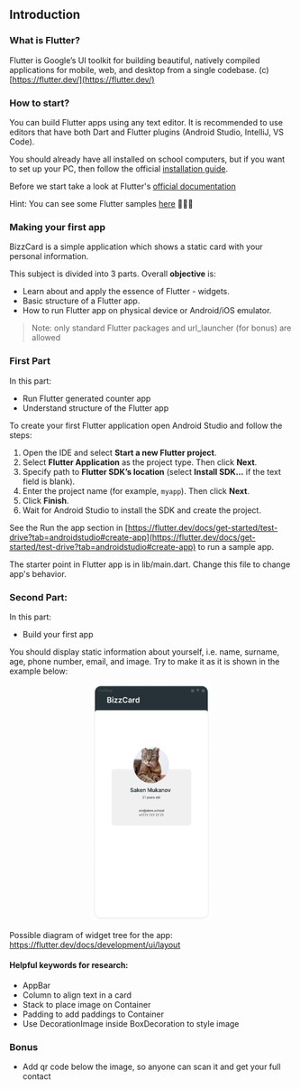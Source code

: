 ## Introduction

### What is Flutter?

Flutter is Google’s UI toolkit for building beautiful, natively compiled applications for mobile, web, and desktop from a single codebase. (c) [https://flutter.dev/](https://flutter.dev/)

### How to start?

You can build Flutter apps using any text editor. It is recommended to use editors that have both Dart and Flutter plugins (Android Studio, IntelliJ, VS Code).

You should already have all installed on school computers, but if you want to set up your PC, then follow the official [installation guide](https://flutter.dev/docs/get-started/install).

Before we start take a look at Flutter's [official documentation](https://flutter.dev/docs)

Hint: You can see some Flutter samples [here](https://flutter.github.io/samples/#?type=cookbook) 👩🏽‍🍳

### Making your first app

BizzCard is a simple application which shows a static card with your personal information.

This subject is divided into 3 parts. Overall **objective** is:

- Learn about and apply the essence of Flutter - widgets.
- Basic structure of a Flutter app.
- How to run Flutter app on physical device or Android/iOS emulator.

> Note: only standard Flutter packages and url_launcher (for bonus) are allowed

### First Part

In this part:

- Run Flutter generated counter app
- Understand structure of the Flutter app

To create your first Flutter application open Android Studio and follow the steps:

1. Open the IDE and select **Start a new Flutter project**.
2. Select **Flutter Application** as the project type. Then click **Next**.
3. Specify path to **Flutter SDK’s location**
   (select **Install SDK…** if the text field is blank).
4. Enter the project name (for example, `myapp`). Then click **Next**.
5. Click **Finish**.
6. Wait for Android Studio to install the SDK and create the project.

See the Run the app section in [https://flutter.dev/docs/get-started/test-drive?tab=androidstudio#create-app](https://flutter.dev/docs/get-started/test-drive?tab=androidstudio#create-app) to run a sample app.

The starter point in Flutter app is in lib/main.dart. Change this file to change app's behavior.

### Second Part:

In this part:

- Build your first app

You should display static information about yourself, i.e. name, surname, age, phone number, email, and image.
Try to make it as it is shown in the example below:

<!-- <center> -->
<center>
<img src="https://github.com/alem-01/alem_public/blob/master/resources/bizzCard.01.png?raw=true" style = "width: 210px !important; height: 420px !important;"/>
<!-- </center> -->
</center>

Possible diagram of widget tree for the app: https://flutter.dev/docs/development/ui/layout


#### Helpful keywords for research:
- AppBar
- Column to align text in a card
- Stack to place image on Container
- Padding to add paddings to Container
- Use DecorationImage inside BoxDecoration to style image


### **Bonus**
- Add qr code below the image, so anyone can scan it and get your full contact

